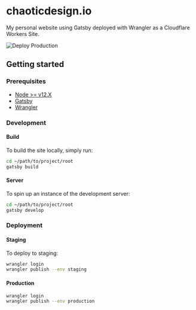 # chaoticdesign.io

My personal website using Gatsby deployed with Wrangler as a Cloudflare Workers Site. 

![Deploy Production](https://github.com/mkevanz/chaotic-design/workflows/Deploy%20Production/badge.svg)

## Getting started

### Prerequisites
* [Node >= v12.X](https://nodejs.org/en/download/)
* [Gatsby](https://www.gatsbyjs.com/docs/quick-start/)
* [Wrangler](https://github.com/cloudflare/wrangler)

### Development

#### Build

To build the site locally, simply run:

```bash
cd ~/path/to/project/root
gatsby build
```

#### Server

To spin up an instance of the development server:

```bash
cd ~/path/to/project/root
gatsby develop
```

### Deployment

#### Staging

To deploy to staging:

```bash
wrangler login 
wrangler publish --env staging
```

#### Production

```bash
wrangler login
wrangler publish --env production
```